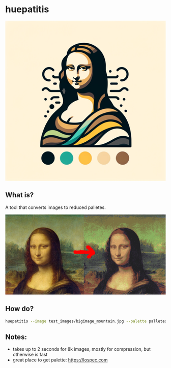 # huepatitis

![Icon](icon.png)

## What is?

A tool that converts images to reduced palletes.

![Screenshot](before_after.png)

## How do?

<!-- in term example -->
```bash
huepatitis --image test_images/bigimage_mountain.jpg --palette palletes/a.p -o 4kpo.png
```

## Notes:
- takes up to 2 seconds for 8k images, mostly for compression, but otherwise is fast
- great place to get palette: https://lospec.com
